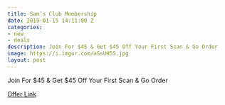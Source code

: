 ```yaml
---
title: Sam’s Club Membership
date: 2019-01-15 14:11:00 Z
categories:
- new
- deals
description: Join For $45 & Get $45 Off Your First Scan & Go Order
image: https://i.imgur.com/aSsUH5S.jpg
layout: post
---
```


Join For $45 & Get $45 Off Your First Scan & Go Order

[Offer Link](https://www.scanandgoforit.com/)
